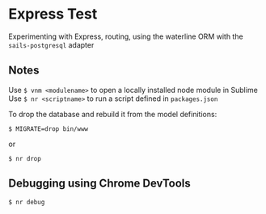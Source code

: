 # Express Test

Experimenting with Express, routing, using the waterline ORM with the `sails-postgresql` adapter

## Notes

Use `$ vnm <modulename>` to open a locally installed node module in Sublime
Use `$ nr <scriptname>` to run a script defined in `packages.json`

To drop the database and rebuild it from the model definitions:
```
$ MIGRATE=drop bin/www
```
or

```
$ nr drop
```

## Debugging using Chrome DevTools
```
$ nr debug
```